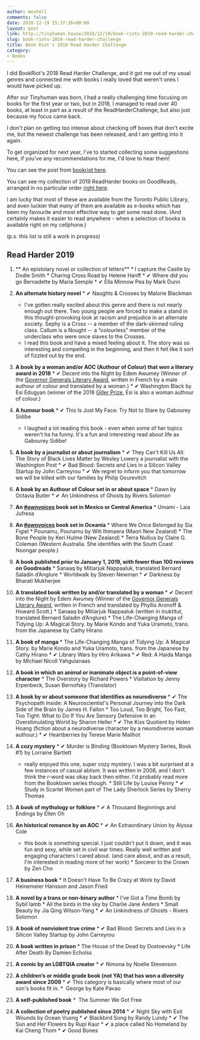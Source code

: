 ```yaml
---
author: meshell
comments: false
date: 2018-12-19 15:37:26+00:00
layout: post
link: http://tinyhuman.house/2018/12/19/book-riots-2019-read-harder-challenge/
slug: book-riots-2019-read-harder-challenge
title: Book Riot's 2019 Read Harder Challenge
category:
- Books
---
```


I did BookRiot's 2018 Read Harder Challenge, and it got me out of my usual genres and connected me with books I really loved that weren't ones I would have picked up.

After our Tinyhuman was born, I had a really challenging time focusing on books for the first year or two, but in 2018, I managed to read over 40 books, at least in part as a result of the ReadHarderChallenge, but also just because my focus came back.

I don't plan on getting too intense about checking off boxes that don't excite me, but the newest challenge has been released, and I am getting into it again.

To get organized for next year, I've to started collecting some suggestions here, if you've any recommendations for me, I'd love to hear them!

You can see the post from [bookriot here](https://bookriot.com/2018/12/12/2019-read-harder-challenge/).

You can see my collection of 2019 ReadHarder books on GoodReads, arranged in no particular order [right here](https://www.goodreads.com/review/list/2388071-michelle?shelf=read-harder-2019).

I am lucky that most of these are available from the Toronto Public Library, and even luckier that many of them are available as e-books which has been my favourite and most effective way to get some read done. (And certainly makes it easier to read anywhere - when a selection of books is available right on my cellphone.)

(p.s. this list is still a work in progress)


## **Read Harder 2019**

  1. ** An epistolary novel or collection of letters**
    * I capture the Castle by Dodie Smith
    * Charing Cross Road by Helene Hanff
    * ✔ Where did you go Bernadette by Maria Semple
    * ✔ Ella Minnow Pea by Mark Dunn

  2. **An alternate history novel**
    * ✔ Naughts & Crosses by Malorie Blackman
      * I've gotten really excited about this genre and there is not nearly enough out there. Two young people are forced to make a stand in this thought-provoking look at racism and prejudice in an alternate society. Sephy is a Cross -- a member of the dark-skinned ruling class. Callum is a Nought -- a “colourless” member of the underclass who were once slaves to the Crosses.
      * I read this book and have a mixed feeling about it. The story was so interesting and compelling in the beginning, and then it felt like it sort of fizzled out by the end.

  3. **A book by a woman and/or AOC (Authour of Colour) that won a literary award in 2018**
    * ✔ Decent into the Night by Edem Awumey (Winner of the [Governor Generals Literary Award](https://ggbooks.ca/descent-into-night), written in French by a male authour of colour and translated by a woman.)
    * ✔ Washington Black by Esi Edugyan (winner of the 2018 [Giller Prize](https://scotiabankgillerprize.ca/esi-dugyan-winner-2018-scotiabank-giller-prize/), Esi is also a woman authour of colour.)

  4. **A humour book**
    * ✔ This Is Just My Face: Try Not to Stare
by Gabourey Sidibe
      * I laughed a lot reading this book - even when some of her topics weren't ha ha funny. It's a fun and interesting read about life as Gabourey Sidibe!

  5. **A book by a journalist or about journalism**
    * ✔ They Can't Kill Us All: The Story of Black Lives Matter by Wesley Lowery a journalist with the Washington Post
    * ✔  Bad Blood: Secrets and Lies in a Silicon Valley Startup by John Carreyrou
    * ✔ We regret to inform you that tomorrow we will be killed with our families by  Philip Gourevitch

  6. **A book by an Authour of Colour set in or about space**
    * Dawn by Octavia Butler
    * ✔ An Unkindness of Ghosts by Rivers Solomon

  7. **An [#ownvoices](http://www.corinneduyvis.net/ownvoices/) book set in Mexico or Central America**
    * Umami - Laia Jufresa

  8. **An [#ownvoices](http://www.corinneduyvis.net/ownvoices/) book set in Oceania**
    * Where We Once Belonged by Sia Figiel
    * Pounamu, Pounamu by Witi Ihimaera (Maori New Zealand)
    * The Bone People by Keri Hulme (New Zealand)
    * Terra Nullius by Claire G. Coleman (Western Australia. She identifies with the South Coast Noongar people.)

  9. **A book published prior to January 1, 2019, with fewer than 100 reviews on Goodreads**
    * Sanaaq by Mitiarjuk Nappaaluk, translated Bernard Saladin d’Anglure
    * Worldwalk by Steven Newman
    * ✔ Darkness by Bharati Mukherjee

  10. **A translated book written by and/or translated by a woman**
    * ✔ Decent into the Night by Edem Awumey (Winner of the [Governor Generals Literary Award](https://ggbooks.ca/descent-into-night), written in French and translated by Phyllis Aronoff & Howard Scott.)
    * Sanaaq by Mitiarjuk Nappaaluk (written in inuktitut, translated Bernard Saladin d’Anglure)
    * The Life-Changing Manga of Tidying Up: A Magical Story. by Marie Kondo and Yuka Uramoto, trans. from the Japanese by Cathy Hirano

  11. **A book of manga**
    * The Life-Changing Manga of Tidying Up: A Magical Story. by Marie Kondo and Yuka Uramoto, trans. from the Japanese by Cathy Hirano
    * ✔ Library Wars by Hiro Arikawa
    * ✔ Red: A Haida Manga by Michael Nicoll Yahgulanaas

  12. **A book in which an animal or inanimate object is a point-of-view character**
    * The Overstory by Richard Powers
    * Visitation by Jenny Erpenbeck, Susan Bernofsky (Translator)

  13. **A book by or about someone that identifies as neurodiverse**
    * ✔ The Psychopath Inside: A Neuroscientist's Personal Journey into the Dark Side of the Brain by James H. Fallon
    * Too Loud, Too Bright, Too Fast, Too Tight: What to Do If You Are Sensory Defensive in an Overstimulating World by Sharon Heller
    * ✔ The Kiss Quotient by Helen Hoang (fiction about a neurodiverse character by a neurodiverse woman authour.)
    * ✔ Heartberries by Terese Marie Mailhot

  14. **A cozy mystery**
    * ✔ Murder is Binding (Booktown Mystery Series, Book #1) by Lorraine Bartlett
        * really enjoyed this one, super cozy mystery. I was a bit surprised at a few instances of casual ablism. It was written in 2008, and I don't think the r-word was okay back then either. I'd probably read more from the Booktown series though.
    * Still Life by Louise Penny
    * ✔ Study in Scarlet Women part of The Lady Sherlock Series by Sherry Thomas

  15. **A book of mythology or folklore**
    * ✔ A Thousand Beginnings and Endings by Ellen Oh

  16. **An historical romance by an AOC**
    * ✔ An Extraordinary Union by Alyssa Cole
      * this book is something special. I just couldn't put it down, and it was fun and sexy, while set in civil war times. Really well written and engaging characters I cared about. (and care about, and as a result, I'm interested in reading more of her work)
    * Sorcerer to the Crown by Zen Cho

  17. **A business book**
    * It Doesn't Have To Be Crazy at Work by David Heinemeier Hansson and Jason Fried

  18. **A novel by a trans or non-binary author**
    * I've Got a Time Bomb by Sybil lamb
    * All the birds in the sky by Charlie Jane Anders
    * Small Beauty by Jia Qing Wilson-Yang
    * ✔ An Unkindness of Ghosts - Rivers Solomon

  19. **A book of nonviolent true crime**
    * ✔ Bad Blood: Secrets and Lies in a Silicon Valley Startup by John Carreyrou

  20. **A book written in prison**
    * The House of the Dead by Dostoevsky
    * Life After Death By Damien Echolss

  21. **A comic by an LGBTQIA creator**
    * ✔ Nimona by Noelle Stevenson

  22. **A children’s or middle grade book (not YA) that has won a diversity award since 2009**
    * ✔ This category is basically where most of our son's books fit in.
    *  George by Kate Pavao

  23. **A self-published book**
    *  The Summer We Got Free

  24. **A collection of poetry published since 2014**
    * ✔ Night Sky with Exit Wounds by Ocean Vuong
    * ✔ Blackbird Song by Randy Lundy
    * ✔ The Sun and Her Flowers by Rupi Kaur
    * ✔ a place called No Homeland by Kai Cheng Thom
    * ✔ Good Bones  
